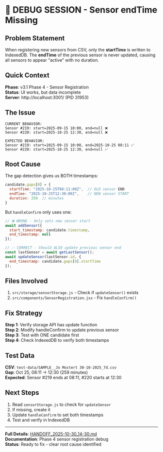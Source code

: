 # 🐛 DEBUG SESSION - Sensor endTime Missing

## Problem Statement

When registering new sensors from CSV, only the **startTime** is written to IndexedDB. The **endTime** of the previous sensor is never updated, causing all sensors to appear "active" with no duration.

## Quick Context

**Phase**: v3.1 Phase 4 - Sensor Registration  
**Status**: UI works, but data incomplete  
**Server**: http://localhost:3001/ (PID 31953)

## The Issue

```
CURRENT BEHAVIOR:
Sensor #219: start=2025-09-15 10:00, end=null ❌
Sensor #220: start=2025-10-25 12:30, end=null ❌

EXPECTED BEHAVIOR:
Sensor #219: start=2025-09-15 10:00, end=2025-10-25 08:11 ✅
Sensor #220: start=2025-10-25 12:30, end=null ✅
```

## Root Cause

The gap detection gives us BOTH timestamps:
```javascript
candidate.gaps[0] = {
  startTime: "2025-10-25T08:11:00Z",  // OLD sensor END
  endTime: "2025-10-25T12:30:00Z",    // NEW sensor START
  duration: 259  // minutes
}
```

But `handleConfirm` only uses one:
```javascript
// ❌ WRONG - Only sets new sensor start
await addSensor({
  start_timestamp: candidate.timestamp,
  end_timestamp: null
});

// ✅ CORRECT - Should ALSO update previous sensor end
const lastSensor = await getLastSensor();
await updateSensor(lastSensor.id, {
  end_timestamp: candidate.gaps[0].startTime
});
```

## Files Involved

1. `src/storage/sensorStorage.js` - Check if `updateSensor()` exists
2. `src/components/SensorRegistration.jsx` - Fix `handleConfirm()`

## Fix Strategy

**Step 1**: Verify storage API has update function  
**Step 2**: Modify handleConfirm to update previous sensor  
**Step 3**: Test with ONE candidate first  
**Step 4**: Check IndexedDB to verify both timestamps

## Test Data

**CSV**: `test-data/SAMPLE__Jo Mostert 30-10-2025_7d.csv`  
**Gap**: Oct 25, 08:11 → 12:30 (259 minutes)  
**Expected**: Sensor #219 ends at 08:11, #220 starts at 12:30

## Next Steps

1. Read `sensorStorage.js` to check for `updateSensor`
2. If missing, create it
3. Update `handleConfirm` to set both timestamps
4. Test and verify in IndexedDB

---

**Full Details**: [HANDOFF_2025-10-30_14-30.md](./HANDOFF_2025-10-30_14-30.md)  
**Documentation**: Phase 4 sensor registration debug  
**Status**: Ready to fix - clear root cause identified
